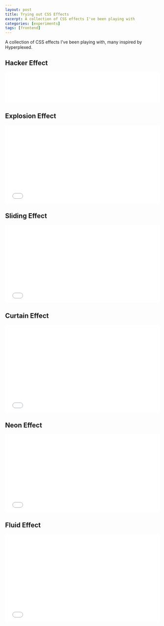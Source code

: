 ```yaml
---
layout: post
title: Trying out CSS Effects
excerpt: A collection of CSS effects I've been playing with
categories: [experiments]
tags: [frontend]
---
```


A collection of CSS effects I've been playing with, many inspired by Hyperplexed.

## Hacker Effect

<iframe
    src="{% link effects/hacker.html %}"
    style="width:100%; aspect-ratio: 5;"
    frameborder="0"
    scrolling="no"
></iframe>

## Explosion Effect

<iframe
    src="{% link effects/explosion.html %}"
    style="width: 100%; aspect-ratio: 2;"
    frameborder="0"
    scrolling="no"
></iframe>

## Sliding Effect

<iframe
    src="{% link effects/sliding.html %}"
    style="width: 100%; aspect-ratio: 2;"
    frameborder="0"
    scrolling="no"
></iframe>

## Curtain Effect

<iframe
    src="{% link effects/curtain.html %}"
    style="width: 100%; aspect-ratio: 16/9;"
    frameborder="0"
    scrolling="no"
></iframe>

## Neon Effect

<iframe
    src="{% link effects/neon.html %}"
    style="width: 100%; aspect-ratio: 2;"
    frameborder="0"
    scrolling="no"
></iframe>

## Fluid Effect
<iframe
    src="{% link effects/fluid.html %}"
    style="width:100%; aspect-ratio: 16/9;"
    frameborder="0"
    scrolling="no"
></iframe>